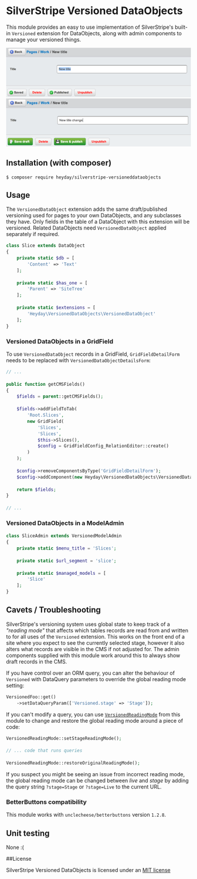 # SilverStripe Versioned DataObjects

This module provides an easy to use implementation of SilverStripe's built-in `Versioned` extension for DataObjects, along with admin components to manage your versioned things.

![Versioned DataObject Example](resources/example.png?raw=true)
![Versioned DataObject Example 2](resources/example2.png?raw=true)

## Installation (with composer)

	$ composer require heyday/silverstripe-versioneddataobjects

## Usage

The `VersionedDataObject` extension adds the same draft/published versioning used for pages to your own DataObjects, and any subclasses they have. Only fields in the table of a DataObject with this extension will be versioned. Related DataObjects need `VersionedDataObject` applied separately if required.

```php
class Slice extends DataObject
{
	private static $db = [
		'Content' => 'Text'
	];

	private static $has_one = [
		'Parent' => 'SiteTree'
	];

	private static $extensions = [
		'Heyday\VersionedDataObjects\VersionedDataObject'
	];
}
```

### Versioned DataObjects in a GridField

To use `VersionedDataObject` records in a GridField, `GridFieldDetailForm` needs to be replaced with `VersionedDataObjectDetailsForm`:

```php
// ...

public function getCMSFields()
{
	$fields = parent::getCMSFields();

	$fields->addFieldToTab(
		'Root.Slices',
		new GridField(
			'Slices',
			'Slices',
			$this->Slices(),
			$config = GridFieldConfig_RelationEditor::create()
		)
	);

	$config->removeComponentsByType('GridFieldDetailForm');
	$config->addComponent(new Heyday\VersionedDataObjects\VersionedDataObjectDetailsForm());

	return $fields;
}

// ...
```

### Versioned DataObjects in a ModelAdmin

```php
class SliceAdmin extends VersionedModelAdmin
{
	private static $menu_title = 'Slices';

	private static $url_segment = 'slice';

	private static $managed_models = [
		'Slice'
	];
}
```

## Cavets / Troubleshooting

SilverStripe's versioning system uses global state to keep track of a *"reading mode"* that affects which tables records are read from and written to for all uses of the `Versioned` extension. This works on the front end of a site where you expect to see the currently selected stage, however it also alters what records are visible in the CMS if not adjusted for. The admin components supplied with this module work around this to always show draft records in the CMS.

If you have control over an ORM query, you can alter the behaviour of `Versioned` with DataQuery parameters to override the global reading mode setting:

```php
VersionedFoo::get()
	->setDataQueryParam(['Versioned.stage' => 'Stage']);
```

If you can't modify a query, you can use [`VersionedReadingMode`](https://github.com/heyday/silverstripe-versioneddataobjects/blob/master/code/VersionedReadingMode.php) from this module to change and restore the global reading mode around a piece of code:

```php
VersionedReadingMode::setStageReadingMode();

// ... code that runs queries

VersionedReadingMode::restoreOriginalReadingMode();
```

If you suspect you might be seeing an issue from incorrect reading mode, the global reading mode can be changed between *live* and *stage* by adding the query string `?stage=Stage` or `?stage=Live` to the current URL.

### BetterButtons compatibility

This module works with `unclecheese/betterbuttons` version `1.2.8`.

## Unit testing

None :(

##License

SilverStripe Versioned DataObjects is licensed under an [MIT license](http://heyday.mit-license.org/)
